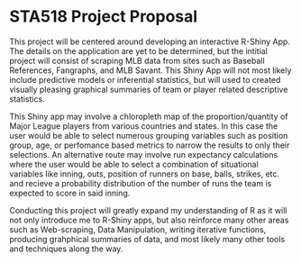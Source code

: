 # STA518 Project Proposal 

This project will be centered around developing an interactive R-Shiny App. The details on the application are yet to be determined, but the intitial project will consist of scraping MLB data from sites such as Baseball References, Fangraphs, and MLB Savant. This Shiny App will not most likely include predictive models or inferential statistics, but will used to created visually pleasing graphical summaries of team or player related descriptive statistics. 

This Shiny app may involve a chloropleth map of the proportion/quantity of Major League players from various countries and states. In this case the user would be able to select numerous grouping variables such as position group, age, or perfomance based metrics to narrow the results to only their selections. An alternative route may involve run expectancy calculations where the user would be able to select a combination of situational variables like inning, outs, position of runners on base, balls, strikes, etc. and recieve a probability distribution of the number of runs the team is expected to score in said inning. 

Conducting this project will greatly expand my understanding of R as it will not only introduce me to R-Shiny apps, but also reinforce many other areas such as Web-scraping, Data Manipulation, writing iterative functions, producing grahphical summaries of data, and most likely many other tools and techniques along the way. 
